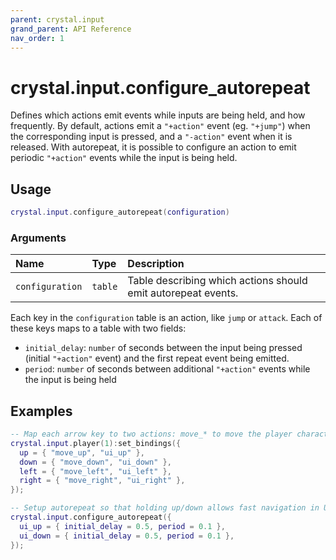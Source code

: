 ```yaml
---
parent: crystal.input
grand_parent: API Reference
nav_order: 1
---
```


# crystal.input.configure_autorepeat

Defines which actions emit events while inputs are being held, and how frequently. By default, actions emit a `"+action"` event (eg. `"+jump"`) when the corresponding input is pressed, and a `"-action"` event when it is released. With autorepeat, it is possible to configure an action to emit periodic `"+action"` events while the input is being held.

## Usage

```lua
crystal.input.configure_autorepeat(configuration)
```

### Arguments

| Name            | Type    | Description                                                   |
| :-------------- | :------ | :------------------------------------------------------------ |
| `configuration` | `table` | Table describing which actions should emit autorepeat events. |

Each key in the `configuration` table is an action, like `jump` or `attack`. Each of these keys maps to a table with two fields:

- `initial_delay`: `number` of seconds between the input being pressed (initial `"+action"` event) and the first repeat event being emitted.
- `period`: `number` of seconds between additional `"+action"` events while the input is being held

## Examples

```lua
-- Map each arrow key to two actions: move_* to move the player character, and ui_* to navigate in a menu
crystal.input.player(1):set_bindings({
  up = { "move_up", "ui_up" },
  down = { "move_down", "ui_down" },
  left = { "move_left", "ui_left" },
  right = { "move_right", "ui_right" },
});

-- Setup autorepeat so that holding up/down allows fast navigation in UI lists
crystal.input.configure_autorepeat({
  ui_up = { initial_delay = 0.5, period = 0.1 },
  ui_down = { initial_delay = 0.5, period = 0.1 },
});
```
